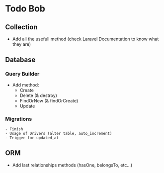 # Todo Bob

## Collection
- Add all the usefull method (check Laravel Documentation to know what they are)

## Database
### Query Builder
- Add method:
    - Create
    - Delete (& destroy)
    - FindOrNew (& findOrCreate)
    - Update
    
### Migrations
    - Finish
    - Usage of Drivers (alter table, auto_increment)
    - Trigger for updated_at

## ORM
- Add last relationships methods (hasOne, belongsTo, etc...)
